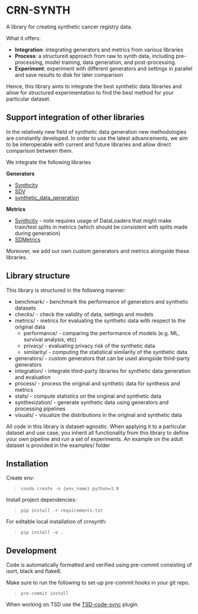 # CRN-SYNTH
A library for creating synthetic cancer registry data.

What it offers:
- **Integration**: integrating generators and metrics from various libraries
- **Process**: a structured approach from raw to synth data, including pre-processing, model training, data generation, and post-processing.
- **Experiment**: experiment with different generators and settings in parallel and save results to disk for later comparison

Hence, this library aims to integrate the best synthetic data libraries and allow for structured experimentation to find the best method for your particular dataset.

## Support integration of other libraries
In the relatively new field of synthetic data generation new methodologies are constantly developed. In order to use the latest advancements, we aim to be interoperable with current and future libraries and allow direct comparison between them. 

We integrate the following libraries

**Generators**
- [Synthcity](https://github.com/vanderschaarlab/synthcity)
- [SDV](https://github.com/sdv-dev/SDV)
- [synthetic_data_generation](https://github.com/daanknoors/synthetic_data_generation)

**Metrics**
- [Synthcity](https://github.com/vanderschaarlab/synthcity) - note requires usage of DataLoaders that might make train/test splits in metrics (which should be consistent with splits made during generation)
- [SDMetrics](https://github.com/sdv-dev/SDMetrics)

Moreover, we add our own custom generators and metrics alongside these libraries.

## Library structure
This library is structured in the following manner:
- benchmark/ - benchmark the performance of generators and synthetic datasets
- checks/ - check the validity of data, settings and models
- metrics/ - metrics for evaluating the synthetic data with respect to the original data
  - performance/ - comparing the performance of models (e.g. ML, survival analysis, etc)
  - privacy/ - evaluating privacy risk of the synthetic data
  - similarity/ - computing the statistical similarity of the synthetic data 
- generators/ - custom generators that can be used alongside third-party generators
- integration/ - integrate third-party libraries for synthetic data generation and evaluation
- process/ - process the original and synthetic data for synthesis and metrics
- stats/ - compute statistics on the original and synthetic data
- synthesization/ - generate synthetic data using generators and processing pipelines
- visuals/ - visualize the distributions in the original and synthetic data

All code in this library is dataset-agnostic. When applying it to a particular dataset and use case, you inherit all functionality from this library to define your own pipeline and run a set of experiments. 
An example on the adult dataset is provided in the examples/ folder


## Installation
Create env:

>`conda create -n {env_name} python=3.9`

Install project dependencies:
>`pip install -r requirements.txt`

For editable local installation of crnsynth:
>`pip install -e .`

## Development
Code is automatically formatted and verified using pre-commit consisting of isort, black and flake8.

Make sure to run the following to set-up pre-commit hooks in your git repo.
>`pre-commit install`

When working on TSD use the [TSD-code-sync](https://marketplace.visualstudio.com/items?itemName=FlorianKrull.tsd-code-sync) plugin.

